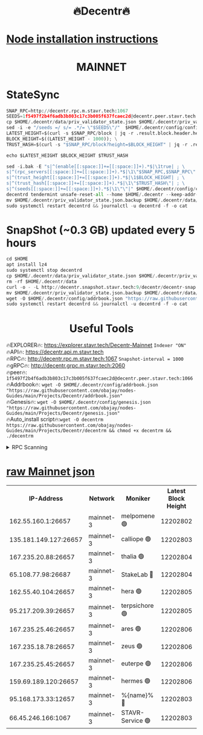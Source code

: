 <h1 align="center"> 🔥Decentr🔥</h1>

[Node installation instructions](https://github.com/obajay/nodes-Guides/tree/main/Projects/Decentr)
=
<h1 align="center"> MAINNET</h1>

# StateSync
```python
SNAP_RPC=http://decentr.rpc.m.stavr.tech:1067
SEEDS=1f5497f2b4f6adb3b803c17c3b005f637fcaec2d@decentr.peer.stavr.tech:1066
cp $HOME/.decentr/data/priv_validator_state.json $HOME/.decentr/priv_validator_state.json.backup
sed -i -e "/seeds =/ s/= .*/= \"$SEEDS\"/"  $HOME/.decentr/config/config.toml
LATEST_HEIGHT=$(curl -s $SNAP_RPC/block | jq -r .result.block.header.height); \
BLOCK_HEIGHT=$((LATEST_HEIGHT - 1000)); \
TRUST_HASH=$(curl -s "$SNAP_RPC/block?height=$BLOCK_HEIGHT" | jq -r .result.block_id.hash)

echo $LATEST_HEIGHT $BLOCK_HEIGHT $TRUST_HASH

sed -i.bak -E "s|^(enable[[:space:]]+=[[:space:]]+).*$|\1true| ; \
s|^(rpc_servers[[:space:]]+=[[:space:]]+).*$|\1\"$SNAP_RPC,$SNAP_RPC\"| ; \
s|^(trust_height[[:space:]]+=[[:space:]]+).*$|\1$BLOCK_HEIGHT| ; \
s|^(trust_hash[[:space:]]+=[[:space:]]+).*$|\1\"$TRUST_HASH\"| ; \
s|^(seeds[[:space:]]+=[[:space:]]+).*$|\1\"\"|" $HOME/.decentr/config/config.toml
decentrd tendermint unsafe-reset-all --home $HOME/.decentr --keep-addr-book
mv $HOME/.decentr/priv_validator_state.json.backup $HOME/.decentr/data/priv_validator_state.json
sudo systemctl restart decentrd && journalctl -u decentrd -f -o cat
```
# SnapShot (~0.3 GB) updated every 5 hours
```python
cd $HOME
apt install lz4
sudo systemctl stop decentrd
cp $HOME/.decentr/data/priv_validator_state.json $HOME/.decentr/priv_validator_state.json.backup
rm -rf $HOME/.decentr/data
curl -o - -L http://decentr.snapshot.stavr.tech:9/decentr/decentr-snap.tar.lz4 | lz4 -c -d - | tar -x -C $HOME/.decentr --strip-components 2
mv $HOME/.decentr/priv_validator_state.json.backup $HOME/.decentr/data/priv_validator_state.json
wget -O $HOME/.decentr/config/addrbook.json "https://raw.githubusercontent.com/obajay/nodes-Guides/main/Projects/Decentr/addrbook.json"
sudo systemctl restart decentrd && journalctl -u decentrd -f -o cat
```

 <h1 align="center"> Useful Tools</h1>

🔥EXPLORER🔥:     https://explorer.stavr.tech/Decentr-Mainnet        `Indexer "ON"` \
🔥API🔥:          https://decentr.api.m.stavr.tech \
🔥RPC🔥:          http://decentr.rpc.m.stavr.tech:1067              `Snapshot-interval = 1000` \
🔥gRPC🔥:         http://decentr.grpc.m.stavr.tech:2060 \
🔥peer🔥:         `1f5497f2b4f6adb3b803c17c3b005f637fcaec2d@decentr.peer.stavr.tech:1066` \
🔥Addrbook🔥:  `wget -O $HOME/.decentr/config/addrbook.json "https://raw.githubusercontent.com/obajay/nodes-Guides/main/Projects/Decentr/addrbook.json"` \
🔥Genesis🔥:  `wget -O $HOME/.decentr/config/genesis.json "https://raw.githubusercontent.com/obajay/nodes-Guides/main/Projects/Decentr/genesis.json"` \
🔥Auto_install script🔥:`wget -O decentrm https://raw.githubusercontent.com/obajay/nodes-Guides/main/Projects/Decentr/decentrm && chmod +x decentrm && ./decentrm`

<details>
<summary>RPC Scanning</summary>

<h2 align="center"> We scan nodes in real time every 4 hours. And we provide the final result of RPC endpoints.
We cannot influence the operation of these nodes in any way. </h2>


```python
If Voting Power is higher than 0 --> then the Node is a validator of the network and may be subject to attack and be a potential threat to the chain.
```
```python
We marked such validators with a red symbol
```

</details>

[raw Mainnet json](https://rpc-check.decentrm.stavr.tech/decentrm/rpc-decentrm-result.json)
=



<table><tr><th>IP-Address</th><th>Network</th><th>Moniker</th><th>Latest Block Height</th><th>Earliest Block Height</th><th>Catching Up</th><th>Tx Index</th><th>Voting Power</th><th>Scan Time</th></tr><tr><td>162.55.160.1:26657</td><td>mainnet-3</td><td>melpomene 🟢</td><td>12202802</td><td>1688950</td><td>False</td><td>on</td><td>0</td><td>2023-12-30T16:40:13.781133112UTC</td></tr><tr><td>135.181.149.127:26657</td><td>mainnet-3</td><td>calliope 🟢</td><td>12202803</td><td>1688950</td><td>False</td><td>on</td><td>0</td><td>2023-12-30T16:40:16.165950894UTC</td></tr><tr><td>167.235.20.88:26657</td><td>mainnet-3</td><td>thalia 🟢</td><td>12202804</td><td>1688950</td><td>False</td><td>on</td><td>0</td><td>2023-12-30T16:40:21.699714969UTC</td></tr><tr><td>65.108.77.98:26687</td><td>mainnet-3</td><td>StakeLab 🔴</td><td>12202804</td><td>1688950</td><td>False</td><td>on</td><td>5425292</td><td>2023-12-30T16:40:22.071889123UTC</td></tr><tr><td>162.55.40.104:26657</td><td>mainnet-3</td><td>hera 🟢</td><td>12202805</td><td>1688950</td><td>False</td><td>on</td><td>0</td><td>2023-12-30T16:40:26.785727766UTC</td></tr><tr><td>95.217.209.39:26657</td><td>mainnet-3</td><td>terpsichore 🟢</td><td>12202805</td><td>1688950</td><td>False</td><td>on</td><td>0</td><td>2023-12-30T16:40:29.234438636UTC</td></tr><tr><td>167.235.25.46:26657</td><td>mainnet-3</td><td>ares 🟢</td><td>12202806</td><td>1688950</td><td>False</td><td>on</td><td>0</td><td>2023-12-30T16:40:31.571071428UTC</td></tr><tr><td>167.235.18.78:26657</td><td>mainnet-3</td><td>zeus 🟢</td><td>12202806</td><td>1688950</td><td>False</td><td>on</td><td>0</td><td>2023-12-30T16:40:33.853526176UTC</td></tr><tr><td>167.235.25.45:26657</td><td>mainnet-3</td><td>euterpe 🟢</td><td>12202806</td><td>1688950</td><td>False</td><td>on</td><td>0</td><td>2023-12-30T16:40:36.175217897UTC</td></tr><tr><td>159.69.189.120:26657</td><td>mainnet-3</td><td>hermes 🟢</td><td>12202806</td><td>1688950</td><td>False</td><td>on</td><td>0</td><td>2023-12-30T16:40:36.436708487UTC</td></tr><tr><td>95.168.173.33:12657</td><td>mainnet-3</td><td>%{name}% 🔴</td><td>12202803</td><td>8964001</td><td>False</td><td>on</td><td>4174230</td><td>2023-12-30T16:40:17.356365411UTC</td></tr><tr><td>66.45.246.166:1067</td><td>mainnet-3</td><td>STAVR-Service 🟢</td><td>12202803</td><td>12200001</td><td>False</td><td>on</td><td>0</td><td>2023-12-30T16:40:16.750880939UTC</td></tr></table>
